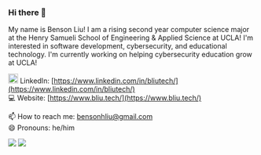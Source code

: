 ### Hi there 👋

My name is Benson Liu! I am a rising second year computer science major at the Henry Samueli School of Engineering & Applied Science at UCLA! I'm interested in software development, cybersecurity, and educational technology. I'm currently working on helping cybersecurity education grow at UCLA!

<img src="https://upload.wikimedia.org/wikipedia/commons/c/ca/LinkedIn_logo_initials.png" width=20px /> LinkedIn: [https://www.linkedin.com/in/bliutech/](https://www.linkedin.com/in/bliutech/) \
💻 Website: [https://www.bliu.tech/](https://www.bliu.tech/) 

📫 How to reach me: bensonhliu@gmail.com\
😄 Pronouns: he/him


![](https://github-readme-stats.vercel.app/api?username=bliutech&show_icons=true&hide_rank=truek&count_private=true&theme=vue)
![](https://github-readme-stats.vercel.app/api/top-langs/?username=bliutech&layout=compact&theme=vue)


<!--
**bliutech/bliutech** is a ✨ _special_ ✨ repository because its `README.md` (this file) appears on your GitHub profile.

Here are some ideas to get you started:

- 🔭 I’m currently working on ...
- 🌱 I’m currently learning ...
- 👯 I’m looking to collaborate on ...
- 🤔 I’m looking for help with ...
- 💬 Ask me about ...
- 📫 How to reach me: ...
- 😄 Pronouns: ...
- ⚡ Fun fact: ...
-->
